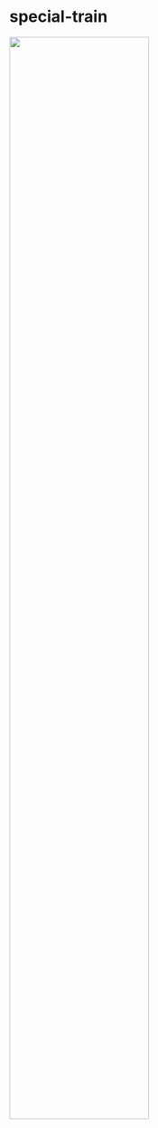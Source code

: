 # special-train
<img src="https://github.com/ThiagoBxK/twofactos-ui/blob/main/preview.gif" width="70%" height="auto" />

